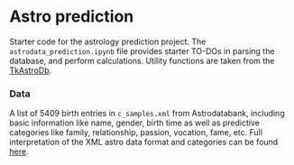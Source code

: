 # Astro prediction

Starter code for the astrology prediction project. The ```astrodata_prediction.ipynb``` file provides starter TO-DOs in parsing the database, and perform calculations. Utility functions are taken from the [TkAstroDb](https://github.com/dildeolupbiten/TkAstroDb).

### Data

A list of 5409 birth entries in ```c_samples.xml``` from Astrodatabank, including basic information like name, gender, birth time as well as predictive categories like family, relationship, passion, vocation, fame, etc. Full interpretation of the XML astro data format and categories can be found [here](https://www.astro.com/astro-databank/Help:XML_export_format). 




